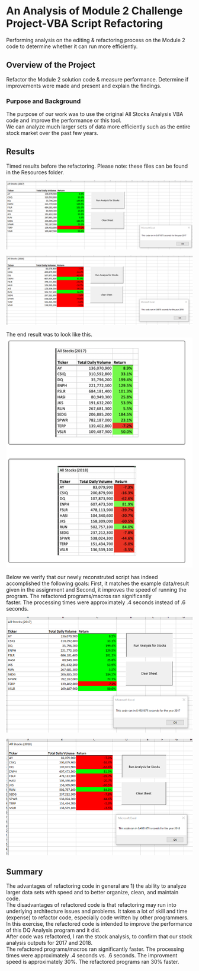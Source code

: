 # An Analysis of Module 2 Challenge Project-VBA Script Refactoring
Performing analysis on the editing & refactoring process on the Module 2 code to determine whether it can run more efficiently.  

## Overview of the Project

Refactor the Module 2 solution code & measure performance.  Determine if improvements were made and present and explain the findings.  
### Purpose and Background 
The purpose of our work was to use the original All Stocks Analysis VBA code and improve the performance or this tool.  
We can analyze much larger sets of data more efficiently such as the entire stock market over the past few years.    

## Results 

Timed results before the refactoring.  Please note: these files can be found in the Resources folder.   

![Original 2017 run time with results old code](https://github.com/mjrotter4445/stock-analysis/blob/main/Resources/2017%20run%20time%20with%20results%20old%20code.png)

![Original 2018 run time with results old code](https://github.com/mjrotter4445/stock-analysis/blob/main/Resources/2018%20run%20time%20with%20results%20old%20code.png)

The end result was to look like this.   
![Chart_ExamplesProvided](https://github.com/mjrotter4445/stock-analysis/blob/main/Resources/Examples%20Provided.png)  

 Below we verify that our newly reconstruted script has indeed accomplished the following goals:
 First, it matches the example data/result given in the assignment and Second, it improves the speed of running the program. The refactored programs/macros ran significantly     
 faster.  The processing times were approximately .4 seconds instead of .6 seconds.    
  
  
 ![2017 run time refactored code](https://github.com/mjrotter4445/stock-analysis/blob/main/Resources/2017%20run%20time%20refactored%20code.png)  
 
 ![2018 run time refactored code](https://github.com/mjrotter4445/stock-analysis/blob/main/Resources/2018%20run%20time%20refactored%20code.png)  
 
 ## Summary 
The advantages of refactoring code in general are 1) the ability to analyze larger data sets with speed and to better organize, clean, and maintain code.   
The disadvantages of refactored code is that refactoring may run into underlying architecture issues and problems.   It takes a lot of skill and time (expense) 
to refactor code, especially code written by other programmers.    
In this exercise, the refactored code is intended to improve the performance of this DQ Analysis program and it did.   
After code was refactored, I ran the stock analysis, to confirm that our stock analysis outputs for 2017 and 2018.  
The refactored programs/macros ran significantly faster.  The processing times were approximately .4 seconds vs. .6 seconds. 
The improvment speed is approximately 30%.  The refactored programs ran 30% faster.    
